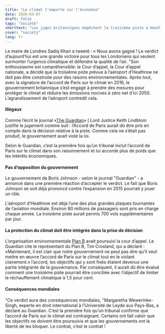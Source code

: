 ```yaml
---
title: "Le climat l’emporte sur l’économie"
date: 2020-03-07
draft: false
tags: "Société"
shorttext: "Les juges britanniques empêchent la troisième piste à Heathrow avec l’accord de Paris sur le climat."
cover: "society"
lang: fr
---
```


Le maire de Londres Sadiq Khan a tweeté : « Nous avons gagné ! Le verdict d’aujourd’hui est une grande victoire pour tous les Londoniens qui veulent surmonter l’urgence climatique et défendre la qualité de l’air. "Son enthousiasme est compréhensible: la Cour d’appel, la Cour d’appel nationale, a décidé que la troisième piste prévue à l’aéroport d’Heathrow ne doit pas être construite pour des raisons environnementales. Après tout, avec la signature de l’accord de Paris sur le climat en 2016, le gouvernement britannique s’est engagé à prendre des mesures pour protéger le climat et réduire les émissions nocives à zéro net d’ici 2050. L’agrandissement de l’aéroport contredit cela.

#### Illégaux

Comme l’écrit le journal «[The Guardian](https://www.theguardian.com/environment/2020/feb/27/heathrow-third-runway-ruled-illegal-over-climate-change "Heathrow third runway ruled illegal over climate change")» ( Lord Justice Keith Lindblom justifie le jugement comme suit : l’Accord de Paris aurait dû être pris en compte dans la décision relative à la piste. Comme cela ne s’était pas produit, le gouvernement avait violé la loi.

Selon le Guardian, c’est la première fois qu’un tribunal inclut l’accord de Paris sur le climat dans son raisonnement et lui accorde plus de poids que les intérêts économiques.

#### Pas d’opposition du gouvernement

Le gouvernement de Boris Johnson - selon le journal "Guardian" - a annoncé dans une première réaction d’accepter le verdict. Le fait que Boris Johnson se soit déjà prononcé contre l’expansion en 2015 pourrait y jouer un rôle.

L’aéroport d’Heathrow est déjà l’une des plus grandes plaques tournantes de l’aviation mondiale. Environ 80 millions de passagers sont pris en charge chaque année. La troisième piste aurait permis 700 vols supplémentaires par jour.

#### La protection du climat doit être intégrée dans la prise de décision

L’organisation environnementale [Plan B](https://planb.earth/plan-b-v-heathrow-expansion/ "Plan B v Heathrow Expansion") avait poursuivi la cour d’appel. Le Guardian cite le représentant du Plan B, Tim Crosland, qui a déclaré : «Maintenant, il est clair que notre gouvernement ne peut pas dire qu’il veut mettre en œuvre l’accord de Paris sur le climat tout en le violant clairement.» l’accord, les objectifs qui y sont fixés étaient devenus une partie intégrante de la gouvernance. Par conséquent, il aurait dû être évalué comment une troisième piste pourrait être conciliée avec l’objectif de limiter le réchauffement climatique à 1,5 pour cent.

#### Conséquences mondiales

"Ce verdict aura des conséquences mondiales, "Margaretha Wewerinke-Singh, experte en droit international à l’Université de Leyde aux Pays-Bas, a déclaré au Guardian. C’est la première fois qu’un tribunal confirme que l’accord de Paris sur le climat est contraignant. Certains ont fait valoir que les objectifs ne doivent être poursuivis et que les gouvernements ont la liberté de les bloquer. Le contrat, c’est le contrat !

